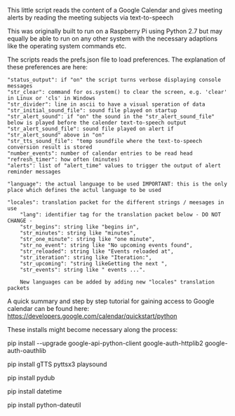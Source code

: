 This little script reads the content of a Google Calendar and gives meeting alerts by reading the meeting subjects via text-to-speech

This was originally built to run on a Raspberry Pi using Python 2.7 but may equally be able to run on any other system with the necessary
adaptions like the operating system commands etc.

The scripts reads the prefs.json file to load preferences. The explanation of these preferences are here:

	"status_output": if "on" the script turns verbose displaying console messages
	"str_clear": command for os.system() to clear the screen, e.g. 'clear' in Linux or 'cls' in Windows
	"str_divider": line in ascii to have a visual speration of data
	"str_initial_sound_file": sound file played on startup
	"str_alert_sound": if "on" the sound in the "str_alert_sound_file" below is played before the calender text-to-speech output
	"str_alert_sound_file": sound file played on alert if "str_alert_sound" above in "on"
	"str_tts_sound_file": "temp soundfile where the text-to-speech conversion result is stored
	"number_events": number of calendar entries to be read head 
	"refresh_timer": how often (minutes) 
	"alerts": list of "alert_time" values to trigger the output of alert reminder messages

	"language": the actual language to be used IMPORTANT: this is the only place which defines the actul language to be used
	
	"locales": translation packet for the different strings / meesages in use
    	"lang": identifier tag for the translation packet below - DO NOT CHANGE -
    	"str_begins": string like "begins in",
    	"str_minutes": string like "minutes",
    	"str_one_minute": string like "one minute",
    	"str_no_event": string like "No upcoming events found",
    	"str_reloaded": string like "Events reloaded at",
    	"str_iteration": string like "Iteration:",
    	"str_upcoming": "string likeGetting the next ",
    	"str_events": string like " events ...".
    	
    	New languages can be added by adding new "locales" translation packets

A quick summary and step by step tutorial for gaining access to Google calendar can be found here:
https://developers.google.com/calendar/quickstart/python

These installs might become necessary along the process:

pip install --upgrade google-api-python-client google-auth-httplib2 google-auth-oauthlib

pip install gTTS pyttsx3 playsound

pip install pydub

pip install datetime

pip install python-dateutil





